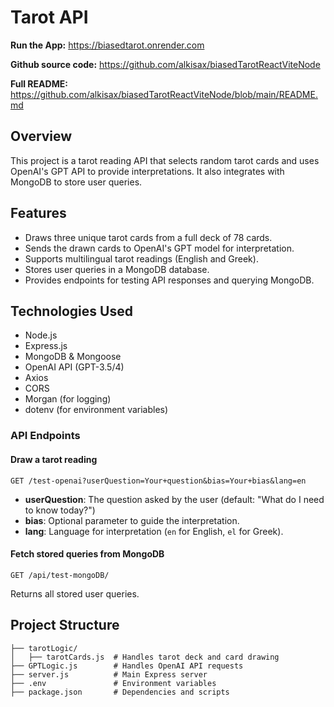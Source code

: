 # Tarot API

**Run the App:** https://biasedtarot.onrender.com

**Github source code:** https://github.com/alkisax/biasedTarotReactViteNode

**Full README:** https://github.com/alkisax/biasedTarotReactViteNode/blob/main/README.md

## Overview
This project is a tarot reading API that selects random tarot cards and uses OpenAI's GPT API to provide interpretations. It also integrates with MongoDB to store user queries.

## Features
- Draws three unique tarot cards from a full deck of 78 cards.
- Sends the drawn cards to OpenAI's GPT model for interpretation.
- Supports multilingual tarot readings (English and Greek).
- Stores user queries in a MongoDB database.
- Provides endpoints for testing API responses and querying MongoDB.

## Technologies Used
- Node.js
- Express.js
- MongoDB & Mongoose
- OpenAI API (GPT-3.5/4)
- Axios
- CORS
- Morgan (for logging)
- dotenv (for environment variables)

### API Endpoints
#### Draw a tarot reading
```
GET /test-openai?userQuestion=Your+question&bias=Your+bias&lang=en
```
- **userQuestion**: The question asked by the user (default: "What do I need to know today?")
- **bias**: Optional parameter to guide the interpretation.
- **lang**: Language for interpretation (`en` for English, `el` for Greek).

#### Fetch stored queries from MongoDB
```
GET /api/test-mongoDB/
```
Returns all stored user queries.

## Project Structure
```
├── tarotLogic/
│   ├── tarotCards.js  # Handles tarot deck and card drawing
├── GPTLogic.js        # Handles OpenAI API requests
├── server.js          # Main Express server
├── .env               # Environment variables
├── package.json       # Dependencies and scripts
```



